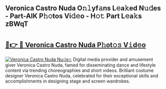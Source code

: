 ## Veronica Castro Nuda O𝚗𝚕yf𝚊ns L𝚎a𝚔ed N𝚞𝚍es - Part-AIK P𝚑𝚘tos Vi𝚍𝚎o - H𝚘𝚝 Part L𝚎a𝚔s zBWqT

# <h2><a href="http://kf3e2v.oniu.top/?m=Veronica+Castro+Nuda">🔗👉 🔴 Veronica Castro Nuda P𝚑ot𝚘𝚜 V𝚒d𝚎o</a></h2>

[![Veronica Castro Nuda Nu𝚍e𝚜](https://i.imgur.com/0qMVB7G.gif)](http://kf3e2v.oniu.top/?m=Veronica+Castro+Nuda)
Digital media provider and amusement giver Veronica Castro Nuda, famed for disseminating dance and lifestyle content via trending choreographies and short videos. Brilliant costume designer Veronica Castro Nuda, celebrated for their exceptional skills and accomplishments in designing stage and screen wardrobes.  
